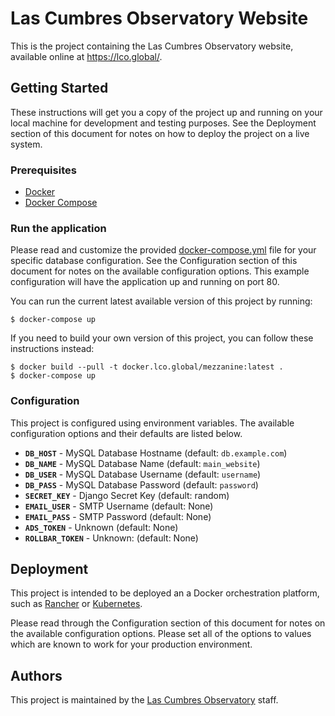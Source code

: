 # Las Cumbres Observatory Website

This is the project containing the Las Cumbres Observatory website, available
online at <https://lco.global/>.

## Getting Started

These instructions will get you a copy of the project up and running on your
local machine for development and testing purposes. See the Deployment section
of this document for notes on how to deploy the project on a live system.

### Prerequisites

- [Docker](https://www.docker.com/)
- [Docker Compose](https://docs.docker.com/compose/)

### Run the application

Please read and customize the provided [docker-compose.yml](docker-compose.yml)
file for your specific database configuration. See the Configuration section
of this document for notes on the available configuration options. This example
configuration will have the application up and running on port 80.

You can run the current latest available version of this project by running:

    $ docker-compose up

If you need to build your own version of this project, you can follow these
instructions instead:

    $ docker build --pull -t docker.lco.global/mezzanine:latest .
    $ docker-compose up

### Configuration

This project is configured using environment variables. The available
configuration options and their defaults are listed below.

- **`DB_HOST`** - MySQL Database Hostname (default: `db.example.com`)
- **`DB_NAME`** - MySQL Database Name (default: `main_website`)
- **`DB_USER`** - MySQL Database Username (default: `username`)
- **`DB_PASS`** - MySQL Database Password (default: `password`)
- **`SECRET_KEY`** - Django Secret Key (default: random)
- **`EMAIL_USER`** - SMTP Username (default: None)
- **`EMAIL_PASS`** - SMTP Password (default: None)
- **`ADS_TOKEN`** - Unknown (default: None)
- **`ROLLBAR_TOKEN`** - Unknown: (default: None)

## Deployment

This project is intended to be deployed an a Docker orchestration platform,
such as [Rancher](https://rancher.com/) or [Kubernetes](https://kubernetes.io/).

Please read through the Configuration section of this document for notes on the
available configuration options. Please set all of the options to values which
are known to work for your production environment.

## Authors

This project is maintained by the [Las Cumbres Observatory](https://lco.global/)
staff.
